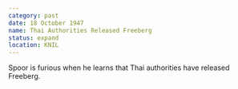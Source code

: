```yaml
---
category: past
date: 18 October 1947
name: Thai Authorities Released Freeberg
status: expand
location: KNIL
---
```

Spoor is furious when he learns that Thai authorities have released Freeberg.
